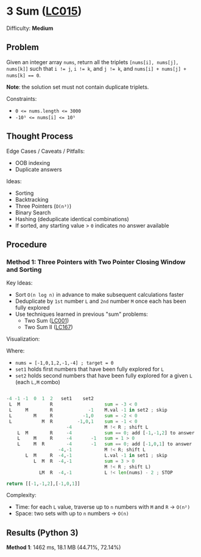 # 3 Sum ([LC015](https://leetcode.com/problems/3sum/))
Difficulty: **Medium**

## Problem

Given an integer array `nums`, return all the triplets `[nums[i], nums[j], nums[k]]` such that `i != j`, `i != k`, and `j != k`, and `nums[i] + nums[j] + nums[k] == 0`.

**Note**: the solution set must not contain duplicate triplets.

Constraints:
- `0 <= nums.length <= 3000`
- `-10⁵ <= nums[i] <= 10⁵`

## Thought Process

Edge Cases / Caveats / Pitfalls:
- OOB indexing
- Duplicate answers

Ideas:
- Sorting
- Backtracking
- Three Pointers (`O(n³)`)
- Binary Search
- Hashing (deduplicate identical combinations)
- If sorted, any starting value > `0` indicates no answer available

## Procedure

### Method 1: Three Pointers with Two Pointer Closing Window and Sorting

Key Ideas:
- Sort `O(n log n)` in advance to make subsequent calculations faster
- Deduplicate by `1st` number `L` and `2nd` number `M` once each has been fully explored
- Use techniques learned in previous "sum" problems:
    - Two Sum ([LC001](https://leetcode.com/problems/two-sum/))
    - Two Sum II ([LC167](https://leetcode.com/problems/two-sum-ii-input-array-is-sorted/))

Visualization:

Where:
- `nums = [-1,0,1,2,-1,-4] ; target = 0`
- `set1` holds first numbers that have been fully explored for `L`
- `set2` holds second numbers that have been fully explored for a given `L` (each `L,M` combo)
```python

-4 -1 -1  0  1  2   set1    set2
 L  M           R                   sum = -3 < 0
 L     M        R             -1    M.val -1 in set2 ; skip
 L        M     R           -1,0    sum = -2 < 0
 L           M  R         -1,0,1    sum = -1 < 0
                      -4            M !< R ; shift L
    L  M        R     -4            sum == 0; add [-1,-1,2] to answer
    L     M     R     -4       -1   sum = 1 > 0
    L     M  R        -4       -1   sum == 0; add [-1,0,1] to answer
                   -4,-1            M !< R; shift L
       L  M     R  -4,-1            L.val -1 in set1 ; skip
          L  M  R  -4,-1            sum = 3 > 0
                                    M !< R ; shift L)
            LM  R  -4,-1            L !< len(nums) - 2 ; STOP

return [[-1,-1,2],[-1,0,1]]   
```

Complexity:
- Time: for each `L` value, traverse up to `n` numbers with `M` and `R` -> `O(n²)`
- Space: two sets with up to `n` numbers -> `O(n)`

## Results (Python 3)

**Method 1**: 1462 ms, 18.1 MB (44.71%, 72.14%)

